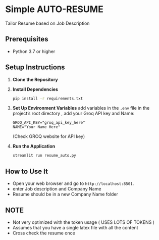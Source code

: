 # Simple AUTO-RESUME

Tailor Resume based on Job Description 

## Prerequisites
- Python 3.7 or higher

## Setup Instructions

1. **Clone the Repository**

2. **Install Dependencies**
   ```bash
   pip install -r requirements.txt
   ```

3. **Set Up Environment Variables**
   add variables in the  `.env` file in the project’s root directory , add your Groq API key and Name:
   ```
   GROQ_API_KEY="groq_api_key_here"
   NAME="Your Name Here"
   ```
   (Check GROQ website for API key)
   
5. **Run the Application**
   ```bash
   streamlit run resume_auto.py
   ```

## How to Use It
- Open your web browser and go to `http://localhost:8501`.
- enter Job description and Company Name
- Resume should be in a new Company Name folder

## NOTE
- Not very optimized with the token usage ( USES LOTS OF TOKENS )
- Assumes that you have a single latex file with all the content
- Cross check the resume once

